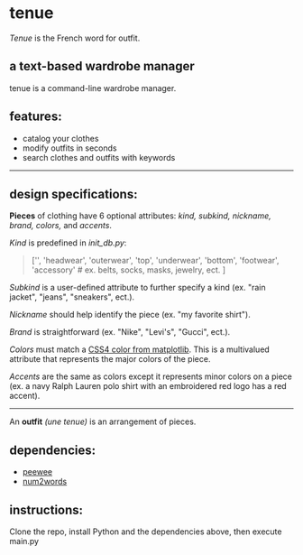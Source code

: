 # tenue

*Tenue* is the French word for outfit.

## a text-based wardrobe manager

tenue is a command-line wardrobe manager.

## features:
* catalog your clothes
* modify outfits in seconds
* search clothes and outfits with keywords
---
## design specifications:
**Pieces** of clothing have 6 optional attributes: *kind, subkind, nickname, brand, colors,* and *accents*.

*Kind* is predefined in *init_db.py*:
> ['',
         'headwear',
         'outerwear',
         'top',
         'underwear',
         'bottom',
         'footwear',
         'accessory'  # ex. belts, socks, masks, jewelry, ect.
         ]

*Subkind* is a user-defined attribute to further specify a kind (ex. "rain jacket", "jeans", "sneakers", ect.).

*Nickname* should help identify the piece (ex. "my favorite shirt").

*Brand* is straightforward (ex. "Nike", "Levi's", "Gucci", ect.).

*Colors* must match a [CSS4 color from matplotlib](https://matplotlib.org/3.1.0/_images/sphx_glr_named_colors_003.png). This is a multivalued attribute that represents the major colors of the piece.

*Accents* are the same as colors except it represents minor colors on a piece (ex. a navy Ralph Lauren polo shirt with an embroidered red logo has a red accent).

---

An **outfit** *(une tenue)* is an arrangement of pieces.
## dependencies:
* [peewee](https://github.com/coleifer/peewee)
* [num2words](https://pypi.org/project/num2words/)

## instructions:

Clone the repo, install Python and the dependencies above, then execute main.py
